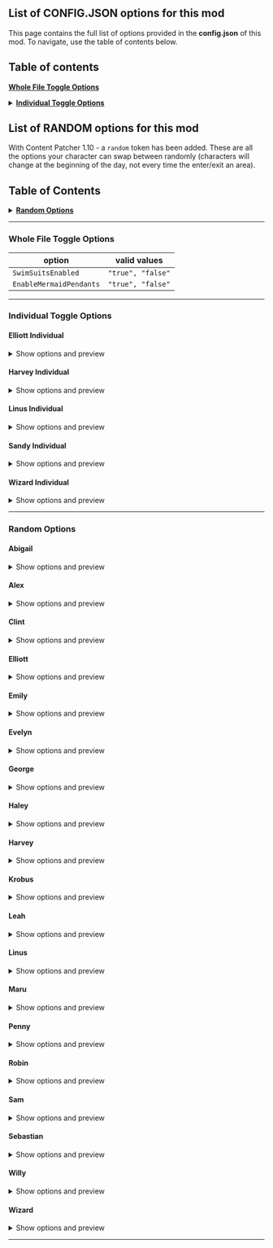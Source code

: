 
## List of CONFIG.JSON options for this mod

This page contains the full list of options provided in the **config.json** of this mod. To navigate, use the table of contents below.

## Table of contents

<b> <a href="https://github.com/paradigmnomad/SVO/wiki/List-of-Options#whole-file-toggle-options">Whole File Toggle Options</a> </b>

<details>
<summary> <b> <a href="https://github.com/paradigmnomad/SVO/wiki/List-of-Options#individual-toggle-options">Individual Toggle Options</a> </b> </summary>

* [Elliott](#elliott-individual)
* [Harvey](#harvey-individual)
* [Linus](#linus-individual)
* [Sandy](#sandy-individual)
* [Wizard](#wizard-individual)

</details>

## List of RANDOM options for this mod

With Content Patcher 1.10 - a `random` token has been added. These are all the options your character can swap between randomly (characters will change at the beginning of the day, not every time the enter/exit an area).

## Table of Contents

<details>
<summary> <b> <a href="https://github.com/paradigmnomad/SVO/wiki/List-of-Options#individual-toggle-options">Random Options</a> </b> </summary>

* [Abigail](#abigail)
* [Alex](#alex)
* [Elliott](#elliott)
* [Emily](#emily)
* [Evelyn](#evelyn)
* [George](#george)
* [Haley](#haley)
* [Harvey](#harvey)
* [Krobus](#krobus)
* [Leah](#leah)
* [Linus](#linus)
* [Maru](#maru)
* [Penny](#penny)
* [Robin](#robin)
* [Sam](#sam)
* [Sebastian](#sebastian)
* [Willy](#willy)
* [Wizard](#wizard)

</details>

***

### Whole File Toggle Options

option                         | valid values
----------------------------   | -------          
`SwimSuitsEnabled`             | `"true", "false"`
`EnableMermaidPendants`		   | `"true", "false"`

***

### Individual Toggle Options

#### Elliott Individual
<details>
<summary> Show options and preview</summary>

ElliottPortraitStyle: `"standard", "frontfacingeemie", "frontfacinglumen"`

| | | |
|:-----:|:-----:|:-----:|
| ![Standard Portrait](https://i.imgur.com/hBTecZl.png)| ![frontfacingeemie Portrait](https://i.imgur.com/2kBN82z.png)| ![frontfacinglumen Portrait](https://i.imgur.com/dsCaKXa.png) |
| `standard` | `frontfacingeemie` | `frontfacinglumen` |

[Back to top](https://github.com/paradigmnomad/SVO/wiki/List-of-Options#individual-toggle-options)
</details>

#### Harvey Individual
<details>
<summary> Show options and preview</summary>

HarveyFacialHair: `"mustache", "shaved"`

| | |
|:-----:|:-----:|
| ![Mustache Portrait](https://i.imgur.com/V8q1o45.png)| ![Shaved Portrait](https://i.imgur.com/yLLen4I.png) |
| `mustache` | `shaved` |


[Back to top](https://github.com/paradigmnomad/SVO/wiki/List-of-Options#individual-toggle-options)
</details>

#### Linus Individual
<details>
<summary> Show options and preview</summary>

LinusSwimVariant: `"censored", "grassskirt"`

This only modifies the `Character` sprite.

| | |
|:-----:|:-----:|
| ![Censored portrait](https://i.imgur.com/z981T0h.png)![Censored Character](https://i.imgur.com/u96bHUZ.png)| ![GrassSkirt portrait](https://i.imgur.com/z981T0h.png)![GrassSkirt Character](https://i.imgur.com/GjVCv3O.png) |
| `censored` | `grassskirt` |

[Back to top](https://github.com/paradigmnomad/SVO/wiki/List-of-Options#individual-toggle-options)
</details>

#### Sandy Individual
<details>
<summary> Show options and preview</summary>

SandyEnabled: `"true", "false"`

No Preview

SandyVersion: `"standard", "sivs", "dizor"`

Dizor currently has no `Character` sprites.

| | | |
|:-----:|:-----:|:-----:|
| ![Standard Portrait](https://i.imgur.com/OnSZbtG.png)| ![Sivs Portrait](https://i.imgur.com/soSGAm6.png)| ![Dizor Portrait](https://i.imgur.com/5ekpCVz.png) |
| `standard` | `sivs` | `dizor` |

[Back to top](https://github.com/paradigmnomad/SVO/wiki/List-of-Options#individual-toggle-options)
</details>

#### Wizard Individual
<details>
<summary> Show options and preview</summary>

WizardEnabled: `"true", "false"`

No Preview

[Back to top](https://github.com/paradigmnomad/SVO/wiki/List-of-Options#individual-toggle-options)
</details>

***

### Random Options

#### Abigail
<details>
<summary> Show options and preview</summary>

AbigailSummerRainVariant: `"nohat", "hat"`

| | |
|:-----:|:-----:|
| ![NoHat Portrait](https://i.imgur.com/RAqJLJG.png)| ![Hat Portrait](https://i.imgur.com/bsYxBcI.png) |
| `nohat` | `hat` |

AbigailEggFestivalVariant: `"standard", "alternative"`

| | |
|:-----:|:-----:|
| ![Standard Portrait](https://i.imgur.com/tD04B8a.png)| ![Alternative Portrait](https://i.imgur.com/ikm1U8L.png) |
| `standard` | `alternative` |

[Back to top](https://github.com/paradigmnomad/SVO/wiki/List-of-Options#individual-toggle-options)
</details> 

#### Alex
<details>
<summary> Show options and preview</summary>

AlexSummerVariant: `"sunglasses", "nosunglasses"`

| | |
|:-----:|:-----:|
| ![Sunglasses Portrait](https://i.imgur.com/n4kDwjF.png)| ![NoSunglasses Portrait](https://i.imgur.com/Hv3Yycz.png) |
| `sunglasses` | `nosunglasses` |

AlexSummerRainVariant: `"grey", "red"`

| | |
|:-----:|:-----:|
| ![Grey Portrait](https://i.imgur.com/PbivANd.png)| ![Red Portrait](https://i.imgur.com/knfnTCB.png) |
| `grey` | `red` |

[Back to top](https://github.com/paradigmnomad/SVO/wiki/List-of-Options#individual-toggle-options)
</details>

#### Clint
<details>
<summary> Show options and preview</summary>

ClintVariant: `"apron", "noapron"`

| | |
|:-----:|:-----:|
| ![Apron Portrait](https://i.imgur.com/t5r6elj.png)| ![NoApron Portrait](https://i.imgur.com/bdfWGQk.png) |
| `apron` | `noapron` |

[Back to top](https://github.com/paradigmnomad/SVO/wiki/List-of-Options#individual-toggle-options)
</details>


#### Elliott
<details>
<summary> Show options and preview</summary>

ElliottSummerVariant: `"nosuspenders", "suspenders", "vest", "novest"`

| | | | |
|:-----:|:-----:|:-----:|:-----:|
| ![NoSuspenders Portrait](https://i.imgur.com/D1WQ6Sm.png)| ![Suspenders Portrait](https://i.imgur.com/DaOLv5z.png)| ![Vest Portrait](https://i.imgur.com/THolvXh.png)| ![NoVest Portrait](https://i.imgur.com/9tFyyPl.png) |
| `nosuspenders` | `suspenders` | `vest` | `novest` |

ElliottSwimVariant: `"paunch", "thin"`

This only modifies the `Character` sprite.

| | |
|:-----:|:-----:|
| ![Paunch Portrait](https://i.imgur.com/JvqG4Ob.png)![paunch character](https://i.imgur.com/cd7Qmfe.png)| ![Thin Portrait](https://i.imgur.com/JvqG4Ob.png)![thin character](https://i.imgur.com/ntkGL6O.png) | 
| `paunch` | `thin` |


[Back to top](https://github.com/paradigmnomad/SVO/wiki/List-of-Options#individual-toggle-options)
</details>

#### Emily
<details>
<summary> Show options and preview</summary>

EmilyWinterVariant: `"hatnoscarf", "hatscarf", "nohatnoscarf", "nohatscarf"`

| | | | |
|:-----:|:-----:|:-----:|:-----:|
| ![hatnoscarf Portrait](https://i.imgur.com/8J3lirb.png)| ![hatscarf Portrait](https://i.imgur.com/7fabUw9.png)| ![nohatnoscarf Portrait](https://i.imgur.com/qtstv48.png)| ![nohatscarf Portrait](https://i.imgur.com/QjlzXVb.png) |
| `hatnoscarf` | `hatscarf` | `nohatnoscarf` | `nohatscarf` |

EmilySpringVariant: `"sleeves", "nosleeves"`

| | |
|:-----:|:-----:|
| ![Sleeves Portrait](https://i.imgur.com/EA4s85d.png)| ![NoSleeves Portrait](https://i.imgur.com/KAX8l2b.png) | 
| `sleeves` | `nosleeves` |

EmilySpringRainVariant: `"pink", "yellow"`

| | |
|:-----:|:-----:|
| ![Pink Portrait](https://i.imgur.com/qnlCscl.png)| ![Yellow Portrait](https://i.imgur.com/fgA4YTz.png) | 
| `pink` | `yellow` |

EmilyEggFestivalVariant: `"standard", "alternative"`

| | |
|:-----:|:-----:|
| ![Standard Portrait](https://i.imgur.com/tfWM4o2.png)| ![Alternative Portrait](https://i.imgur.com/zEn7R8r.png) | 
| `standard` | `alternative` |

EmilyEggFestivalVariantColor: `"blue", "red"`

| | |
|:-----:|:-----:|
| ![Blue Portrait](https://i.imgur.com/zEn7R8r.png)| ![Red Portrait](https://i.imgur.com/WlfyYoO.png) | 
| `blue` | `red` |

[Back to top](https://github.com/paradigmnomad/SVO/wiki/List-of-Options#individual-toggle-options)
</details>

#### Evelyn
<details>
<summary> Show options and preview</summary>

EvelynWinterColor: `"pink", "blue"`

| | |
|:-----:|:-----:|
| ![Pink Portrait](https://i.imgur.com/R9QElIg.png)| ![Blue Portrait](https://i.imgur.com/gh4nJTc.png) | 
| `pink` | `blue` |

[Back to top](https://github.com/paradigmnomad/SVO/wiki/List-of-Options#individual-toggle-options)
</details>

#### George
<details>
<summary> Show options and preview</summary>

GeorgeSwimVariant: `"nofloaties", "floaties"`

| | |
|:-----:|:-----:|
| ![nofloaties Portrait](https://i.imgur.com/nLgkAPB.png)| ![Floaties Portrait](https://i.imgur.com/XMTzzmy.png) | 
| `nofloaties` | `floaties` |

[Back to top](https://github.com/paradigmnomad/SVO/wiki/List-of-Options#individual-toggle-options)
</details>

#### Haley
<details>
<summary> Show options and preview</summary>

HaleySpringSkirtColor: `"white", "yellow", "pink"`

| | | |
|:-----:|:-----:|:-----:|
| ![white character](https://i.imgur.com/qwxCvLh.png)| ![yellow character](https://i.imgur.com/gpdI2qZ.png)| ![pink character](https://i.imgur.com/Dqtq62G.png) |
| `white` | `yellow` | `pink` |

This edit only alters the `character` sprite.

HaleyFallColor: `"red", "blue"`

| | |
|:-----:|:-----:|
| ![Red Portrait](https://i.imgur.com/BWujgov.png)| ![Blue Portrait](https://i.imgur.com/EQHz2Fj.png) |
| `red` | `blue` |

HaleyWinterColor: `"grey", "pink"`

| | |
|:-----:|:-----:|
| ![Grey Portrait](https://i.imgur.com/TER68na.png)| ![Pink Portrait](https://i.imgur.com/kqVcway.png) |
| `grey` | `pink` |

HaleyEggFestivalVariant: `"standard", "alternative"`

| | |
|:-----:|:-----:|
| ![Standard Portrait](https://i.imgur.com/uvhcMVO.png)| ![Alternative Portrait](https://i.imgur.com/4ChdgwI.png) |
| `standard` | `alternative` |

HaleyEggFestivalVariantColor: `"blue", "pink"`

| | |
|:-----:|:-----:|
| ![Blue Portrait](https://i.imgur.com/qyVImfP.png)| ![Pink Portrait](https://i.imgur.com/4ChdgwI.png) |
| `blue` | `pink` |


HaleySwimVariant: `"white", "pink"`

| | |
|:-----:|:-----:|
| ![White Portrait](https://i.imgur.com/XOVg4dR.png)| ![Pink Portrait](https://i.imgur.com/ibnVfc2.png) |
| `white` | `pink` |

[Back to top](https://github.com/paradigmnomad/SVO/wiki/List-of-Options#individual-toggle-options)
</details>

#### Harvey
<details>
<summary> Show options and preview</summary>

HarveySpringVariant: `"vest", "novest"`

| | |
|:-----:|:-----:|
| ![Vest Portrait](https://i.imgur.com/eEIgzoo.png)| ![NoVest Portrait](https://i.imgur.com/4Ru44Af.png) |
| `vest` | `novest` |

HarveyFallRainVariant: `"blackredscarf", "brownnoscarf"`

| | |
|:-----:|:-----:|
| ![blackredscarf Portrait](https://i.imgur.com/SB3xAGo.png)| ![brownnoscarf Portrait](https://i.imgur.com/V8q1o45.png) |
| `blackredscard` | `brownnoscarf` |


[Back to top](https://github.com/paradigmnomad/SVO/wiki/List-of-Options#individual-toggle-options)
</details>

#### Krobus
<details>
<summary> Show options and preview</summary>

KrobusUmbrellaColor: `"purple", "blue", "yellow"`

| | | |
|:-----:|:-----:|:-----:|
| ![Purple portrait](https://i.imgur.com/k6b1QZh.png)| ![Blue portrait](https://i.imgur.com/IBOuxIY.png)| ![Yellow portrait](https://i.imgur.com/DhNcQrs.png) |
| `purple` | `blue` | `yellow` |

KrobusScarfColor: `"red", "green", "pink"`

| | | |
|:-----:|:-----:|:-----:|
| ![Red portrait](https://i.imgur.com/k6b1QZh.png)| ![Green portrait](https://i.imgur.com/IBOuxIY.png)| ![Pink portrait](https://i.imgur.com/DhNcQrs.png) |
| `red` | `green` | `pink` |


[Back to top](https://github.com/paradigmnomad/SVO/wiki/List-of-Options#individual-toggle-options)
</details>

#### Leah
<details>
<summary> Show options and preview</summary>

LeahWinterColorVariant: `"red", "blue"`

| | |
|:-----:|:-----:|
| ![Red Portrait](https://i.imgur.com/g1QfhRH.png)| ![Blue Portrait](https://i.imgur.com/LUu16bo.png) |
| `red` | `blue` | 

LeahWinterHood: `"up", "down"`

| | |
|:-----:|:-----:|
| ![Up Portrait](https://i.imgur.com/vSizIXr.png)| ![Down Portrait](https://i.imgur.com/KLIC0Pb.png) |
| `up` | `down` | 

LeahEggFestivalVariant: `"standard", "alternative"`

| | |
|:-----:|:-----:|
| ![Standard Portrait](https://i.imgur.com/Crhq27R.png)| ![Alternative Portrait](https://i.imgur.com/7bFGMXn.png) |
| `standard` | `alternative` | 

[Back to top](https://github.com/paradigmnomad/SVO/wiki/List-of-Options#individual-toggle-options)
</details>

#### Linus
<details>
<summary> Show options and preview</summary>

LinusSwimVariant: `"flowercrown", "noflowercrown"`

| | |
|:-----:|:-----:|
| ![Censored portrait](https://i.imgur.com/z981T0h.png)![Censored Character](https://i.imgur.com/u96bHUZ.png)| ![GrassSkirt portrait](https://i.imgur.com/z981T0h.png)![GrassSkirt Character](https://i.imgur.com/GjVCv3O.png) |
| `censored` | `grassskirt` |

[Back to top](https://github.com/paradigmnomad/SVO/wiki/List-of-Options#individual-toggle-options)
</details>

#### Maru
<details>
<summary> Show options and preview</summary>

MaruScrubColor: `"dark", "light", "white"`

| | | |
|:-----:|:-----:|:-----:|
| ![dark portrait](https://i.imgur.com/k6b1QZh.png)| ![light portrait](https://i.imgur.com/IBOuxIY.png)| ![white portrait](https://i.imgur.com/DhNcQrs.png) |
| `dark` | `light` | `white` |

MaruEggFestivalVariant: `"standard", "alternative"`

| | |
|:-----:|:-----:|
| ![Standard Portrait](https://i.imgur.com/aMc93j4.png)| ![Alternative Portrait](https://i.imgur.com/dCdzNId.png) |
| `standard` | `alternative` | 

[Back to top](https://github.com/paradigmnomad/SVO/wiki/List-of-Options#individual-toggle-options)
</details>

#### Penny
<details>
<summary> Show options and preview</summary>

Penny's `brunette` version has been moved to it's own optional file as of v2.0.0. Downloading it will override Penny's SVO files. Brunette Penny is incomplete and may be missing festival & swimsuit sprites.

PennyEggFestivalVariant: `"standard", "alternative"`

| | |
|:-----:|:-----:|
| ![Standard Portrait](https://i.imgur.com/hvGL02e.png)| ![Alternative Portrait](https://i.imgur.com/RP8JOZE.png) |
| `standard` | `alternative` | 

PennySwimVariant: `"blue", "yellow"`

| | |
|:-----:|:-----:|
| ![Blue Portrait](https://i.imgur.com/SQApHOh.png)| ![Yellow Portrait](https://i.imgur.com/yLz4X8U.png) |
| `blue` | `yellow` |

[Back to top](https://github.com/paradigmnomad/SVO/wiki/List-of-Options#individual-toggle-options)
</details>

#### Robin
<details>
<summary> Show options and preview</summary>

RobinHairStyle: `"up", "down"`

This only modifies spring.

| | |
|:-----:|:-----:|
| ![Up Portrait](https://i.imgur.com/AoLr7rF.png)| ![Down Portrait](https://i.imgur.com/I4vPqR0.png) |
| `up` | `down` |

[Back to top](https://github.com/paradigmnomad/SVO/wiki/List-of-Options#individual-toggle-options)
</details>

#### Sam
<details>
<summary> Show options and preview</summary>

SamSpiritsEve: `"madscientist", "scarecrow"`

| | |
|:-----:|:-----:|
| ![MadScientist Portrait](https://i.imgur.com/3R2nrjs.png)| ![Scarecrow Portrait](https://i.imgur.com/nd1lKIT.png) |
| `madscientist` | `scarecrow` |

SamScarecrowFacepaint: `"facepaint", "nofacepaint"`

| | |
|:-----:|:-----:|
| ![Facepaint Portrait](https://i.imgur.com/nd1lKIT.png)| ![NoFacepaint Portrait](https://i.imgur.com/K9oyVLM.png) |
| `facepaint` | `nofacepaint` |

[Back to top](https://github.com/paradigmnomad/SVO/wiki/List-of-Options#individual-toggle-options)
</details>

#### Sebastian
<details>
<summary> Show options and preview</summary>

SebastianWinterIndoor: `"jacket", "nojacket"`

| | |
|:-----:|:-----:|
| ![jacket Portrait](https://i.imgur.com/6nkUxOf.png)| ![nojacket Portrait](https://i.imgur.com/U0wG2GN.png) |
| `jacket` | `nojacket` |

SebastianSpiritsEve: `"mask", "nomask"`

| | |
|:-----:|:-----:|
| ![Mask Portrait](https://i.imgur.com/LtDwTjV.png)| ![NoMask Portrait](https://i.imgur.com/fAGZcmR.png) |
| `mask` | `nomask` |

[Back to top](https://github.com/paradigmnomad/SVO/wiki/List-of-Options#individual-toggle-options)
</details>

#### Willy
<details>
<summary> Show options and preview</summary>

WillyWinterPortraitVariant: `"cap", "beanie"`

| | |
|:-----:|:-----:|
| ![Cap Portrait](https://i.imgur.com/i4AvI9Q.png)| ![Beanie Portrait](https://i.imgur.com/z5dyArt.png) |
| `cap` | `beanie` |

[Back to top](https://github.com/paradigmnomad/SVO/wiki/List-of-Options#individual-toggle-options)
</details>

#### Wizard
<details>
<summary> Show options and preview</summary>

WizardVersion: `"standard", "pale", "saturated"`

| | | |
|:-----:|:-----:|:-----:|
| ![Standard Portrait](https://i.imgur.com/vXMYQWE.png)| ![Pale Portrait](https://i.imgur.com/yLK5dfx.png)| ![Saturated Portrait](https://i.imgur.com/ZXckqz6.png) |
| `standard` | `pale` | `saturated` |

[Back to top](https://github.com/paradigmnomad/SVO/wiki/List-of-Options#individual-toggle-options)
</details>


***
